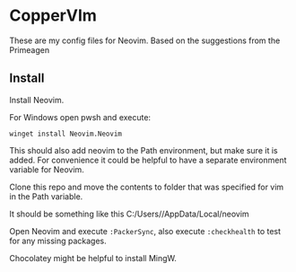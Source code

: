 # CopperVIm

These are my config files for Neovim. Based on the suggestions from the Primeagen

## Install

Install Neovim.

For Windows open pwsh and execute:
```pwsh
winget install Neovim.Neovim
```

This should also add neovim to the Path environment, but make sure it is added.
For convenience it could be helpful to have a separate environment variable for Neovim.

Clone this repo and move the contents to folder that was specified for vim in the Path variable.

It should be something like this C:/Users/<username>/AppData/Local/neovim

Open Neovim and execute ```:PackerSync```, also execute ```:checkhealth``` to test for any
missing packages.

Chocolatey might be helpful to install MingW.

